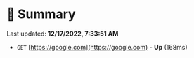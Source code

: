 # 📖 Summary
Last updated: **12/17/2022, 7:33:51 AM**

- `GET` [https://google.com](https://google.com) - **Up** (168ms)
